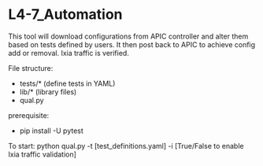# L4-7_Automation
This tool will download configurations from APIC controller and alter them based on tests defined by users. It then post back to APIC to achieve config add or removal. Ixia traffic is verified.

File structure:
- tests/* (define tests in YAML)
- lib/* (library files)
- qual.py

prerequisite:
- pip install -U pytest

To start:
python qual.py -t [test_definitions.yaml] -i [True/False to enable Ixia traffic validation]
